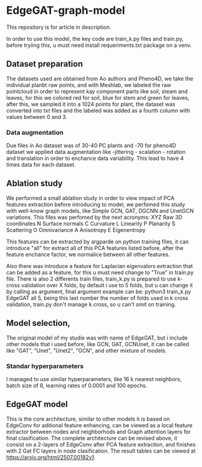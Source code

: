 # EdgeGAT-graph-model
This repository is for article in description.

In order to use this model, the key code are train_k.py files and train.py, before tryiing this, u must need install requeriments.txt package on a venv. 

## Dataset preparation

The datasets used are obtained from Ao authors and Pheno4D, we take the individual planbt raw points, and with Meshlab, we labeled the raw pointcloud in order to represent kay component parts like soil, steam and leaves, for this we colored red for soil, blue for stem and green for leaves, after this, we sampled it into a 1024 points for plant, the dataset was converted into txt files and the labeled was added as a fourth column with values between 0 and 3. 

### Data augmentation

Due files in Ao dataset was of 30-40 PC plants and -70 for pheno4D dataset we applied data augmentation like -jittering - scalation - rotation and translation in order to enchance data variability. This lead to have 4 times data for each dataset. 

## Ablation study

We performed a small ablation study in order to view impact of PCA features extraction before introducing to model, we perfomed this study with well-know graph models, like Simple GCN, GAT, DGCNN and UnetGCN variations. This files was perfomed by the next acronyms: 
XYZ Raw 3D coordinates
N Surface normals
C Curvature
L Linearity
P Planarity
S Scattering
O Omnivariance
A Anisotropy
E Eigenentropy

This features can be extracted by argparde on python training files, it can introduce "all" for extract all of this PCA features listed before, after the feature enchance factor, we normalice between all other features. 

Also there was introduce a feature for Laplacian eigenvalors extraction that can be added as a feature, for this u must need change to "True" in  train.py file. 
There is also 2 differents train files, train_k.py is prepared to use k-cross validation over X folds, by default i use to 5 folds, but u can change it by calling as argument, final argument example can be: python3 train_k.py EdgeGAT all 5, being this last number the number of folds used in k cross validation, train.py don't manage k cross, so u can't omit on training. 

## Model selection, 
The original model of my studie was with name of EdgeGAT, but i include other models that i used before, like GCN, GAT, GCNUnet, it can be called like "GAT", "Unet", "Unet2", "GCN", and other mixture of models.

### Standar hyperparameters
I managed to use similar hyperparameters, like 16 k nearest neighbors, batch size of 8, learning rates of 0.0001 and 100 epochs.

## EdgeGAT model

This is the core architecture, similar to other models it is based on EdgeConv for aditional feature enhancing, can be viewed as a local feature extractor between nodes and neighborhods and Graph attention layers for final clasification. The complete architecture can be revised above, it consist on a 2-layers of EdgeConv after PCA feature extraction, and finishes with 2 Gat FC layers in node clasification.
The result tables can be viewed at https://arxiv.org/html/2507.00182v1. 

